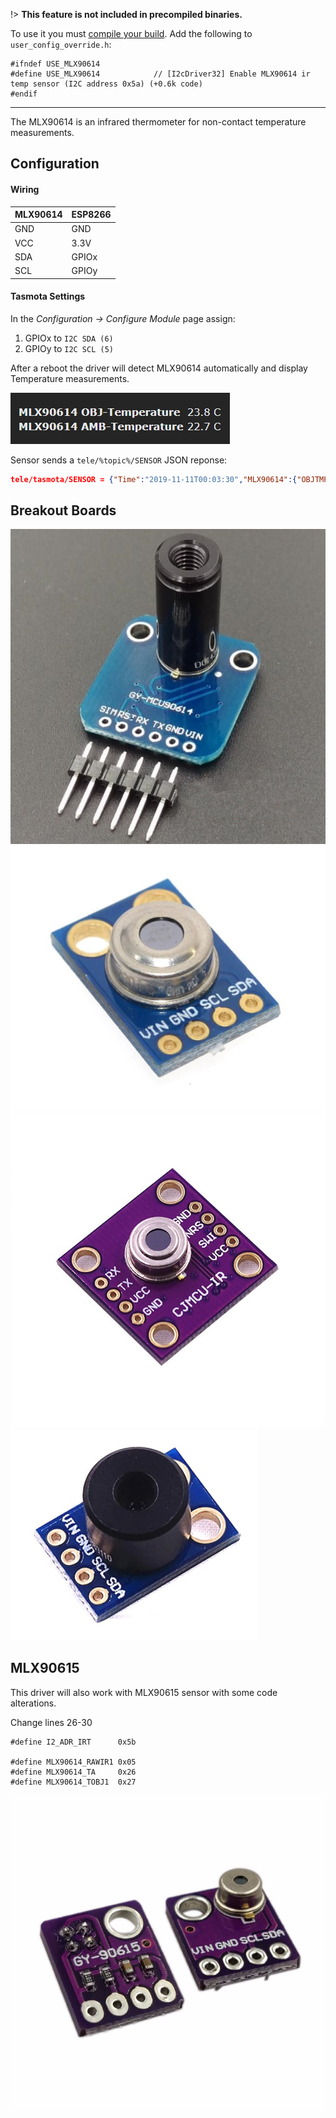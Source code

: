!> **This feature is not included in precompiled binaries.**  

To use it you must [compile your build](compile-your-build). Add the following to `user_config_override.h`:
```
#ifndef USE_MLX90614
#define USE_MLX90614            // [I2cDriver32] Enable MLX90614 ir temp sensor (I2C address 0x5a) (+0.6k code)
#endif
```
----
The MLX90614 is an infrared thermometer for non-contact temperature measurements.

## Configuration

#### Wiring
| MLX90614   | ESP8266 |
|---|---|
|GND   |GND   
|VCC   |3.3V
|SDA   | GPIOx
|SCL   | GPIOy

#### Tasmota Settings 
In the _Configuration -> Configure Module_ page assign:
1. GPIOx to `I2C SDA (6)`
2. GPIOy to `I2C SCL (5)`

After a reboot the driver will detect MLX90614 automatically and display Temperature measurements.

![MLX90614 WebUi Display](../_media/peripherals/mlx90614-webui.jpg ":no-zoom")

Sensor sends a  `tele/%topic%/SENSOR` JSON reponse:

```json
tele/tasmota/SENSOR = {"Time":"2019-11-11T00:03:30","MLX90614":{"OBJTMP":23.8,"AMBTMP":22.7}}
```


## Breakout Boards
![](../_media/peripherals/mlx90614-1.jpg ":size=150")
![](../_media/peripherals/mlx90614-2.jpg ":size=150")
![](../_media/peripherals/mlx90614-3.jpg ":size=150")
![](../_media/peripherals/mlx90614-4.jpg ":size=150")

## MLX90615

This driver will also work with MLX90615 sensor with some code alterations.

Change lines 26-30
```
#define I2_ADR_IRT      0x5b

#define MLX90614_RAWIR1 0x05
#define MLX90614_TA     0x26
#define MLX90614_TOBJ1  0x27
```

![](../_media/peripherals/mlx90615-1.jpg ":size=150")
